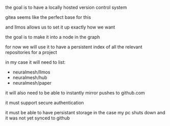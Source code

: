 the goal is to have a locally hosted version control system

gitea seems like the perfect base for this

and llmos allows us to set it up exactly how we want

the goal is to make it into a node in the graph

for now we will use it to have a persistent index of all the relevant repositories for a project

in my case it will need to list:

- neuralmesh/llmos
- neuralmesh/hub
- neuralmesh/paper

it will also need to be able to instantly mirror pushes to github.com

it must support secure authentication

it must be able to have persistant storage in the case my pc shuts down and it was not yet synced to github


